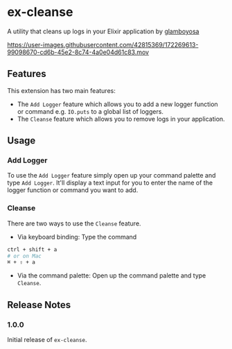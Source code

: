 # ex-cleanse

A utility that cleans up logs in your Elixir application by [glamboyosa](https://github.com/glamboyosa)



https://user-images.githubusercontent.com/42815369/172269613-99098670-cd6b-45e2-8c74-4a0e04d61c83.mov


## Features

This extension has two main features:

- The `Add Logger` feature which allows you to add a new logger function or command e.g. `IO.puts` to a global list of loggers.
- The `Cleanse` feature which allows you to remove logs in your application.

## Usage

### Add Logger

To use the `Add Logger` feature simply open up your command palette and type `Add Logger`.
It'll display a text input for you to enter the name of the logger function or command you want to add.

### Cleanse

There are two ways to use the `Cleanse` feature.

- Via keyboard binding: Type the command

```bash
ctrl + shift + a
# or on Mac
⌘ + ⇧ + a

```

- Via the command palette: Open up the command palette and type `Cleanse`.

## Release Notes

### 1.0.0

Initial release of `ex-cleanse`.

```

```
